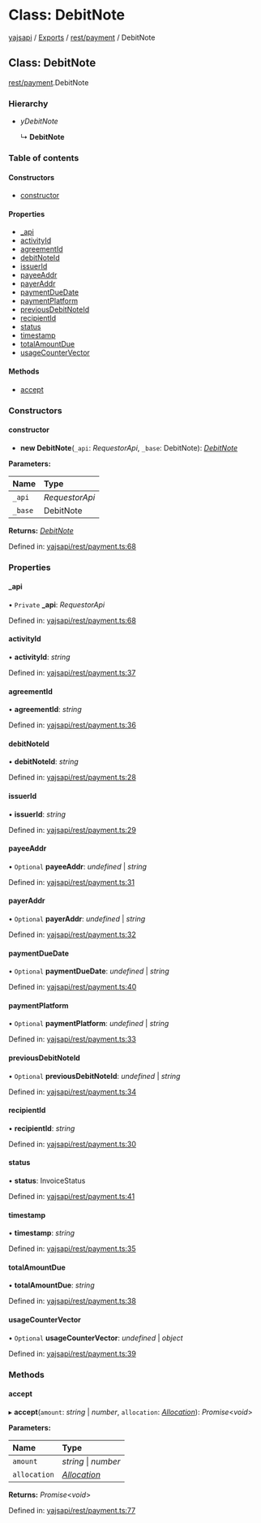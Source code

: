 # Class: DebitNote

[yajsapi](../yajsapi.md) / [Exports](../modules/) / [rest/payment](../modules/rest_payment.md) / DebitNote

## Class: DebitNote

[rest/payment](../modules/rest_payment.md).DebitNote

### Hierarchy

* _yDebitNote_

  ↳ **DebitNote**

### Table of contents

#### Constructors

* [constructor](rest_payment.debitnote.md#constructor)

#### Properties

* [\_api](rest_payment.debitnote.md#_api)
* [activityId](rest_payment.debitnote.md#activityid)
* [agreementId](rest_payment.debitnote.md#agreementid)
* [debitNoteId](rest_payment.debitnote.md#debitnoteid)
* [issuerId](rest_payment.debitnote.md#issuerid)
* [payeeAddr](rest_payment.debitnote.md#payeeaddr)
* [payerAddr](rest_payment.debitnote.md#payeraddr)
* [paymentDueDate](rest_payment.debitnote.md#paymentduedate)
* [paymentPlatform](rest_payment.debitnote.md#paymentplatform)
* [previousDebitNoteId](rest_payment.debitnote.md#previousdebitnoteid)
* [recipientId](rest_payment.debitnote.md#recipientid)
* [status](rest_payment.debitnote.md#status)
* [timestamp](rest_payment.debitnote.md#timestamp)
* [totalAmountDue](rest_payment.debitnote.md#totalamountdue)
* [usageCounterVector](rest_payment.debitnote.md#usagecountervector)

#### Methods

* [accept](rest_payment.debitnote.md#accept)

### Constructors

#### constructor

* **new DebitNote**\(`_api`: _RequestorApi_, `_base`: DebitNote\): [_DebitNote_](rest_payment.debitnote.md)

**Parameters:**

| Name | Type |
| :--- | :--- |
| `_api` | _RequestorApi_ |
| `_base` | DebitNote |

**Returns:** [_DebitNote_](rest_payment.debitnote.md)

Defined in: [yajsapi/rest/payment.ts:68](https://github.com/golemfactory/yajsapi/blob/289a25a/yajsapi/rest/payment.ts#L68)

### Properties

#### \_api

• `Private` **\_api**: _RequestorApi_

Defined in: [yajsapi/rest/payment.ts:68](https://github.com/golemfactory/yajsapi/blob/289a25a/yajsapi/rest/payment.ts#L68)

#### activityId

• **activityId**: _string_

Defined in: [yajsapi/rest/payment.ts:37](https://github.com/golemfactory/yajsapi/blob/289a25a/yajsapi/rest/payment.ts#L37)

#### agreementId

• **agreementId**: _string_

Defined in: [yajsapi/rest/payment.ts:36](https://github.com/golemfactory/yajsapi/blob/289a25a/yajsapi/rest/payment.ts#L36)

#### debitNoteId

• **debitNoteId**: _string_

Defined in: [yajsapi/rest/payment.ts:28](https://github.com/golemfactory/yajsapi/blob/289a25a/yajsapi/rest/payment.ts#L28)

#### issuerId

• **issuerId**: _string_

Defined in: [yajsapi/rest/payment.ts:29](https://github.com/golemfactory/yajsapi/blob/289a25a/yajsapi/rest/payment.ts#L29)

#### payeeAddr

• `Optional` **payeeAddr**: _undefined_ \| _string_

Defined in: [yajsapi/rest/payment.ts:31](https://github.com/golemfactory/yajsapi/blob/289a25a/yajsapi/rest/payment.ts#L31)

#### payerAddr

• `Optional` **payerAddr**: _undefined_ \| _string_

Defined in: [yajsapi/rest/payment.ts:32](https://github.com/golemfactory/yajsapi/blob/289a25a/yajsapi/rest/payment.ts#L32)

#### paymentDueDate

• `Optional` **paymentDueDate**: _undefined_ \| _string_

Defined in: [yajsapi/rest/payment.ts:40](https://github.com/golemfactory/yajsapi/blob/289a25a/yajsapi/rest/payment.ts#L40)

#### paymentPlatform

• `Optional` **paymentPlatform**: _undefined_ \| _string_

Defined in: [yajsapi/rest/payment.ts:33](https://github.com/golemfactory/yajsapi/blob/289a25a/yajsapi/rest/payment.ts#L33)

#### previousDebitNoteId

• `Optional` **previousDebitNoteId**: _undefined_ \| _string_

Defined in: [yajsapi/rest/payment.ts:34](https://github.com/golemfactory/yajsapi/blob/289a25a/yajsapi/rest/payment.ts#L34)

#### recipientId

• **recipientId**: _string_

Defined in: [yajsapi/rest/payment.ts:30](https://github.com/golemfactory/yajsapi/blob/289a25a/yajsapi/rest/payment.ts#L30)

#### status

• **status**: InvoiceStatus

Defined in: [yajsapi/rest/payment.ts:41](https://github.com/golemfactory/yajsapi/blob/289a25a/yajsapi/rest/payment.ts#L41)

#### timestamp

• **timestamp**: _string_

Defined in: [yajsapi/rest/payment.ts:35](https://github.com/golemfactory/yajsapi/blob/289a25a/yajsapi/rest/payment.ts#L35)

#### totalAmountDue

• **totalAmountDue**: _string_

Defined in: [yajsapi/rest/payment.ts:38](https://github.com/golemfactory/yajsapi/blob/289a25a/yajsapi/rest/payment.ts#L38)

#### usageCounterVector

• `Optional` **usageCounterVector**: _undefined_ \| _object_

Defined in: [yajsapi/rest/payment.ts:39](https://github.com/golemfactory/yajsapi/blob/289a25a/yajsapi/rest/payment.ts#L39)

### Methods

#### accept

▸ **accept**\(`amount`: _string_ \| _number_, `allocation`: [_Allocation_](rest_payment.allocation.md)\): _Promise_&lt;_void_&gt;

**Parameters:**

| Name | Type |
| :--- | :--- |
| `amount` | _string_ \| _number_ |
| `allocation` | [_Allocation_](rest_payment.allocation.md) |

**Returns:** _Promise_&lt;_void_&gt;

Defined in: [yajsapi/rest/payment.ts:77](https://github.com/golemfactory/yajsapi/blob/289a25a/yajsapi/rest/payment.ts#L77)

